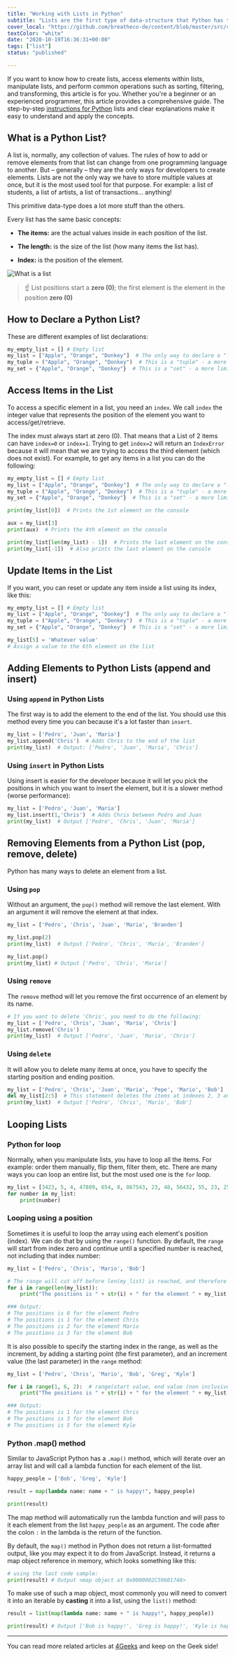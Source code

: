 ```yaml
---
title: "Working with Lists in Python"
subtitle: "Lists are the first type of data-structure that Python has to store multiple values at once. They are very powerful and heavily used in everyday operations for any type of program in any industry."
cover_local: "https://github.com/breatheco-de/content/blob/master/src/content/lesson/../../assets/images/4cc6fa0b-2530-4052-aa7e-8dac03788ac3.png?raw=true"
textColor: "white"
date: "2020-10-19T16:36:31+00:00"
tags: ["list"]
status: "published"

---
```


If you want to know how to create lists, access elements within lists, manipulate lists, and perform common operations such as sorting, filtering, and transforming, this article is for you. Whether you're a beginner or an experienced programmer, this article provides a comprehensive guide. The step-by-step [instructions for Python](https://4geeks.com/lesson/intro-to-python) lists and clear explanations make it easy to understand and apply the concepts.

## What is a Python List?

A list is, normally, any collection of values.  The rules of how to add or remove elements from that list can change from one programming language to another.  But – generally – they are the only ways for developers to create elements.
Lists are not the only way we have to store multiple values at once, but it is the most used tool for that purpose. For example: a list of students, a list of artists, a list of transactions... anything!

This primitive data-type does a lot more stuff than the others.

Every list has the same basic concepts:

+ **The items:** are the actual values inside in each position of the list.

+ **The length:** is the size of the list (how many items the list has).

+ **Index:** is the position of the element.


![What is a list](https://github.com/breatheco-de/content/blob/master/src/assets/images/7ed2c414-0d00-4e68-b659-b65c26d1983a.png?raw=true)


> ☝ List positions start a **zero (0)**; the first element is the element in the position **zero (0)**

## How to Declare a Python List?

These are different examples of list declarations:

```python runable=true
my_empty_list = [] # Empty list
my_list = ["Apple", "Orange", "Donkey"]  # The only way to declare a "list" - a mutable and ordered collection of items
my_tuple = ("Apple", "Orange", "Donkey")  # This is a "tuple" - a more limited, ordered, but immutable collection of items
my_set = {"Apple", "Orange", "Donkey"}  # This is a "set" - a more limited, unordered and immutable collection of items
```

## Access Items in the List


To access a specific element in a list, you need an `index`.  We call `index` the integer value that represents the position of the element you want to access/get/retrieve.

The index must always start at zero (0).  That means that a List of 2 items can have `index=0` or `index=1`.  Trying to get `index=2` will return an `IndexError` because it will mean that we are trying to access the third element (which does not exist).  For example, to get any items in a list you can do the following:

```python runable=true
my_empty_list = [] # Empty list
my_list = ["Apple", "Orange", "Donkey"]  # The only way to declare a "list" - a mutable and ordered collection of items
my_tuple = ("Apple", "Orange", "Donkey")  # This is a "tuple" - a more limited, ordered, but immutable collection of items
my_set = {"Apple", "Orange", "Donkey"}  # This is a "set" - a more limited, unordered and immutable collection of items

print(my_list[0])  # Prints the 1st element on the console

aux = my_list[3]
print(aux)  # Prints the 4th element on the console

print(my_list[len(my_list) - 1])  # Prints the last element on the console
print(my_list[-1])  # Also prints the last element on the console
```


## Update Items in the List


If you want, you can reset or update any item inside a list using its index, like this:

```python runable=true
my_empty_list = [] # Empty list
my_list = ["Apple", "Orange", "Donkey"]  # The only way to declare a "list" - a mutable and ordered collection of items
my_tuple = ("Apple", "Orange", "Donkey")  # This is a "tuple" - a more limited, ordered, but immutable collection of items
my_set = {"Apple", "Orange", "Donkey"}  # This is a "set" - a more limited, unordered and immutable collection of items

my_list[5] = 'Whatever value'
# Assign a value to the 6th element on the list 
```

## Adding Elements to Python Lists (append and insert)


### Using `append` in Python Lists

The first way is to add the element to the end of the list. You should use this method every time you can because it's a lot faster than `insert`.

```py runable=true
my_list = ['Pedro', 'Juan', 'Maria']
my_list.append('Chris')  # Adds Chris to the end of the list
print(my_list)  # Output: ['Pedro', 'Juan', 'Maria', 'Chris']
```

### Using `insert` in Python Lists

Using insert is easier for the developer because it will let you pick the positions in which you want to insert the element, but it is a slower method (worse performance):

```py runable=true
my_list = ['Pedro', 'Juan', 'Maria']
my_list.insert(1,'Chris')  # Adds Chris between Pedro and Juan
print(my_list)  # Output ['Pedro', 'Chris', 'Juan', 'Maria']
```

## Removing Elements from a Python List (pop, remove, delete)

Python has many ways to delete an element from a list.

### Using `pop`

Without an argument, the `pop()` method will remove the last element. With an argument it will remove the element at that index. 

```py runable=true
my_list = ['Pedro', 'Chris', 'Juan', 'Maria', 'Branden']

my_list.pop(2)
print(my_list)  # Output ['Pedro', 'Chris', 'Maria', 'Branden']

my_list.pop()
print(my_list) # Output ['Pedro', 'Chris', 'Maria']
```

### Using `remove`

The `remove` method will let you remove the first occurrence of an element by its name.

```py runable=true
# If you want to delete 'Chris', you need to do the following: 
my_list = ['Pedro', 'Chris', 'Juan', 'Maria', 'Chris']
my_list.remove('Chris')
print(my_list)  # Output ['Pedro', 'Juan', 'Maria', 'Chris']
```

### Using `delete`

It will allow you to delete many items at once, you have to specify the starting position and ending position.

```py runable=true
my_list = ['Pedro', 'Chris', 'Juan', 'Maria', 'Pepe', 'Mario', 'Bob']
del my_list[2:5]  # This statement deletes the items at indexes 2, 3 and 4
print(my_list)  # Output ['Pedro', 'Chris', 'Mario', 'Bob']
```

## Looping Lists

### Python for loop
Normally, when you manipulate lists, you have to loop all the items. For example: order them manually, flip them, filter them, etc.
There are many ways you can loop an entire list, but the most used one is the `for` loop.

```py runable=true
my_list = [3423, 5, 4, 47889, 654, 8, 867543, 23, 48, 56432, 55, 23, 25, 12]
for number in my_list:
    print(number)
```

### Looping using a position 

Sometimes it is useful to loop the array using each element's position (index). We can do that by using the `range()` function.
By default, the `range` will start from index zero and continue until a specified number is reached, not including that index number:

```py runable=true
my_list = ['Pedro', 'Chris', 'Mario', 'Bob']

# The range will cut off before len(my_list) is reached, and therefore we don't need to write (len(my_list)-1)
for i in range(len(my_list)): 
    print("The positions is " + str(i) + " for the element " + my_list[i])

### Output:
# The positions is 0 for the element Pedro
# The positions is 1 for the element Chris
# The positions is 2 for the element Mario
# The positions is 3 for the element Bob
```

It is also possible to specify the starting index in the range, as well as the increment, by adding a starting point (the first parameter), and an increment value (the last parameter) in the `range` method:

```py runable=true
my_list = ['Pedro', 'Chris', 'Mario', 'Bob', 'Greg', 'Kyle']

for i in range(1, 6, 2):  # range(start value, end value (non inclusive), increment value)
    print("The positions is " + str(i) + " for the element " + my_list[i])

### Output:
# The positions is 1 for the element Chris
# The positions is 3 for the element Bob
# The positions is 5 for the element Kyle
```

### Python .map() method

Similar to JavaScript Python has a `.map()` method, which will iterate over an array list and will call a lambda function for each element of the list. 

```py runable=true
happy_people = ['Bob', 'Greg', 'Kyle']

result = map(lambda name: name + " is happy!", happy_people)

print(result)
```

The map method will automatically run the lambda function and will pass to it each element from the list `happy_people` as an argument. The code after the colon `:` in the lambda is the return of the function.  

By default, the `map()` method in Python does not return a list-formatted output, like you may expect it to do from JavaScript. Instead, it returns a map object reference in memory, which looks something like this:

```python
# using the last code sample:
print(result) # Output <map object at 0x0000002C59601748>
```

To make use of such a map object, most commonly you will need to convert it into an iterable by **casting** it into a list, using the `list()` method:

```py runable=true
result = list(map(lambda name: name + " is happy!", happy_people))

print(result) # Output ['Bob is happy!', 'Greg is happy!', 'Kyle is happy!']
```


--- 
You can read more related articles at [4Geeks](https://4geeks.com/) and keep on the Geek side!
